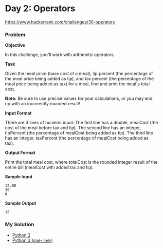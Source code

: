 # Day 2: Operators

https://www.hackerrank.com/challenges/30-operators

### Problem

**Objective**

In this challenge, you'll work with arithmetic operators.

**Task**

Given the meal price (base cost of a meal), tip percent (the percentage of the meal price being added as tip), 
and tax percent (the percentage of the meal price being added as tax) for a meal, find and print the meal's total cost.  

**Note:** Be sure to use precise values for your calculations, or you may end up with an incorrectly rounded result!

**Input Format**

There are 3 lines of numeric input:
The first line has a double, mealCost (the cost of the meal before tax and tip).
The second line has an integer, tipPercent (the percentage of mealCost being added as tip).
The third line has an integer, taxPercent (the percentage of mealCost being added as tax).

**Output Format**

Print the total meal cost, where totalCost is the rounded integer result of the entire bill (mealCost with added tax and tip).

**Sample Input**

```
12.00
20
8
```

**Sample Output**

```
15
```

### My Solution

- [Python 3](python3.py)
- [Python 3 (one-liner)](python3-oneliner.py)